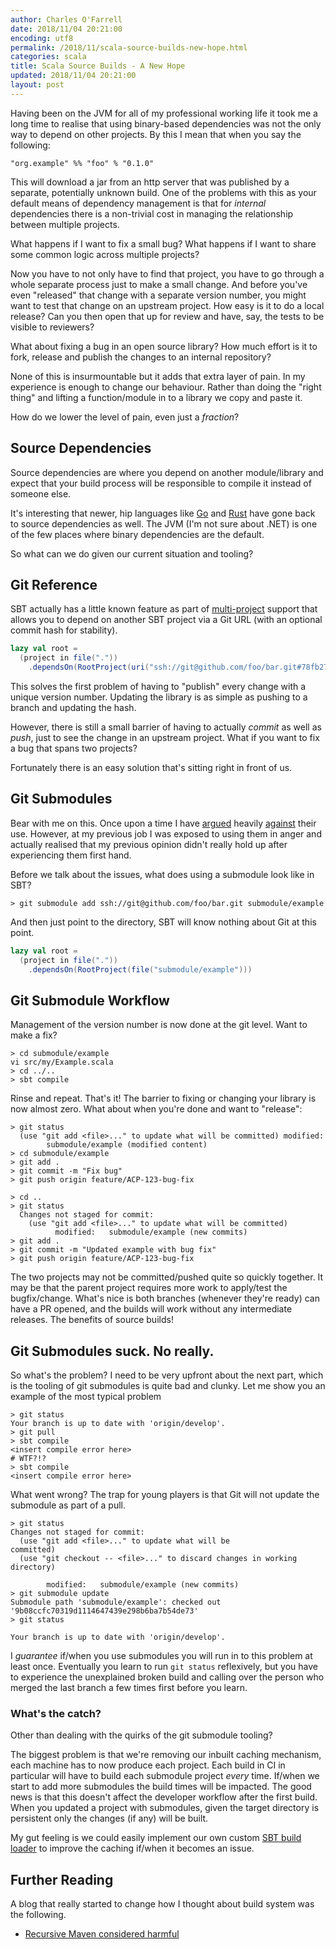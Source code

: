 ```yaml
---
author: Charles O'Farrell
date: 2018/11/04 20:21:00
encoding: utf8
permalink: /2018/11/scala-source-builds-new-hope.html
categories: scala
title: Scala Source Builds - A New Hope
updated: 2018/11/04 20:21:00
layout: post
---
```


Having been on the JVM for all of my professional working life it took me a long
time to realise that using binary-based dependencies was not the only way to
depend on other projects. By this I mean that when you say the following:

```
"org.example" %% "foo" % "0.1.0"
```

This will download a jar from an http server that was published by a separate,
potentially unknown build.  One of the problems with this as your default means
of dependency management is that for _internal_ dependencies there is a
non-trivial cost in managing the relationship between multiple projects.

What happens if I want to fix a small bug? What happens if I want to share some
common logic across multiple projects?

Now you have to not only have to find that project, you have to go through a
whole separate process just to make a small change. And before you've even
"released" that change with a separate version number, you might want to test
that change on an upstream project. How easy is it to do a local release? Can
you then open that up for review and have, say, the tests to be visible to
reviewers?

What about fixing a bug in an open source library? How much effort is it to
fork, release and publish the changes to an internal repository?

None of this is insurmountable but it adds that extra layer of pain.  In my
experience is enough to change our behaviour. Rather than doing the "right
thing" and lifting a function/module in to a library we copy and paste it.

How do we lower the level of pain, even just a _fraction_?

## Source Dependencies

Source dependencies are where you depend on another
module/library and expect that your build process will be responsible to compile
it instead of someone else.

It's interesting that newer, hip languages like [Go] and [Rust] have gone back to
source dependencies as well. The JVM (I'm not sure about .NET) is one of the few
places where binary dependencies are the default.

[Go]: https://golang.org/doc/code.html#remote
[Rust]: https://golang.org/doc/code.html#remote

So what can we do given our current situation and tooling?

## Git Reference

SBT actually has a little known feature as part of
[multi-project](https://www.scala-sbt.org/1.x/docs/Multi-Project.html)
support that allows you to depend on another SBT project via a Git URL (with an
optional commit hash for stability).

```scala
lazy val root =
  (project in file("."))
    .dependsOn(RootProject(uri("ssh://git@github.com/foo/bar.git#78fb2722c598fc6d72ac47c069b6d004a34b6f5b")))
```

This solves the first problem of having to "publish" every change with a unique
version number. Updating the library is as simple as pushing to a branch and
updating the hash.

However, there is still a small barrier of having to actually _commit_ as well
as _push_, just to see the change in an upstream project. What if you want to
fix a bug that spans two projects?

Fortunately there is an easy solution that's sitting right in front of us.

## Git Submodules

Bear with me on this. Once upon a time I have
[argued](https://community.atlassian.com/t5/Questions/Stash-using-managing-multiple-repos-simultaneously/qaq-p/179386) heavily
[against](https://community.atlassian.com/t5/Bitbucket-questions/Stash-support-for-GIT-Submodules/qaq-p/269279)
their use. However, at my previous job I was exposed to using them in
anger and actually realised that my previous opinion didn't really hold up after
experiencing them first hand.

Before we talk about the issues, what does using a submodule look like in SBT?

```shell
> git submodule add ssh://git@github.com/foo/bar.git submodule/example
```

And then just point to the directory, SBT will know nothing about Git at this
point.

```scala
lazy val root =
  (project in file("."))
    .dependsOn(RootProject(file("submodule/example")))
```

## Git Submodule Workflow

Management of the version number is now done at the git level. Want to make a
fix?

```shell
> cd submodule/example
vi src/my/Example.scala
> cd ../..
> sbt compile
```

Rinse and repeat. That's it! The barrier to fixing or changing your library is
now almost zero. What about when you're done and want to "release":

```shell
> git status
  (use "git add <file>..." to update what will be committed) modified:
        submodule/example (modified content)
> cd submodule/example
> git add .
> git commit -m "Fix bug"
> git push origin feature/ACP-123-bug-fix

> cd ..
> git status
  Changes not staged for commit:
    (use "git add <file>..." to update what will be committed)
          modified:   submodule/example (new commits)
> git add .
> git commit -m "Updated example with bug fix"
> git push origin feature/ACP-123-bug-fix
```

The two projects may not be committed/pushed quite so quickly together. It may
be that the parent project requires more work to apply/test the bugfix/change.
What's nice is both branches (whenever they're ready) can have a PR opened, and
the builds will work without any intermediate releases. The benefits of source
builds!

## Git Submodules suck. No really.

So what's the problem? I need to be very upfront about the next part, which is
the tooling of git submodules is quite bad and clunky. Let me show you an
example of the most typical problem

```shell
> git status
Your branch is up to date with 'origin/develop'.
> git pull
> sbt compile
<insert compile error here>
# WTF?!?
> sbt compile
<insert compile error here>
```

What went wrong? The trap for young players is that
Git will not update the submodule as part of a pull.

```shell
> git status
Changes not staged for commit:
  (use "git add <file>..." to update what will be
committed)
  (use "git checkout -- <file>..." to discard changes in working
directory)

        modified:   submodule/example (new commits)
> git submodule update
Submodule path 'submodule/example': checked out
'9b08ccfc70319d1114647439e298b6ba7b54de73'
> git status

Your branch is up to date with 'origin/develop'.
```

I _guarantee_ if/when you use submodules you will run in to this problem at
least once. Eventually you learn to run `git status` reflexively, but you have
to experience the unexplained broken build and calling over the person who
merged the last branch a few times first before you learn.

### What's the catch?

Other than dealing with the quirks of the git submodule
tooling?

The biggest problem is that we're removing our inbuilt caching mechanism, each
machine has to now produce each project. Each build in CI in particular will
have to build each submodule project _every_ time. If/when we start to add more
submodules the build times will be impacted. The good news is that this doesn't
affect the developer workflow after the first build. When you updated a project
with submodules, given the target directory is persistent only the changes (if
any) will be built.

My gut feeling is we could easily implement our own custom
[SBT build loader](https://www.scala-sbt.org/1.x/docs/Build-Loaders.html) to
improve the caching if/when it becomes an issue.

## Further Reading

A blog that really started to change how I thought about build
system was the following.

- [Recursive Maven considered harmful](http://blog.lexspoon.org/2012/12/recursive-maven-considered-harmful.html)
